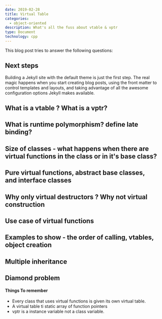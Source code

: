 ```yaml
---
date: 2019-02-28
title: Virtual Table
categories:
  - object-oriented
description: What's all the fuss about vtable & vptr
type: Document
technology: cpp
---
```





This blog post tries to answer the following questions:

## Next steps
Building a Jekyll site with the default theme is just the first step. The real magic happens when you start creating blog posts, using the front matter to control templates and layouts, and taking advantage of all the awesome configuration options Jekyll makes available.

  
## What is a vtable ? What is a vptr?
## What is runtime polymorphism? define late binding?
## Size of classes - what happens when there are virtual functions in the class  or in it's base class?
## Pure virtual functions, abstract base classes, and interface classes
## Why only virtual destructors ? Why not virtual construction
## Use case of virtual functions
## Examples to show - the order of calling, vtables, object creation
## Multiple inheritance 
## Diamond problem




#### Things To remember
* Every class that uses virtual functions is given its own virtual table. 
* A virtual table ti static array of function pointers 
* vptr is a instance variable not a class variable.

